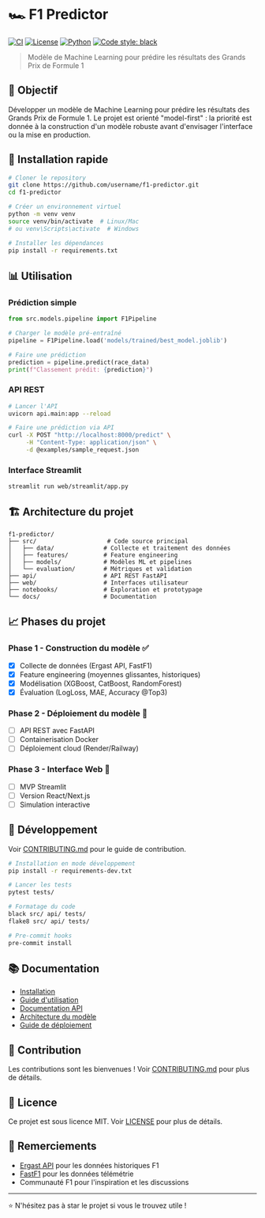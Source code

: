 # 🏎️ F1 Predictor

[![CI](https://github.com/username/f1-predictor/workflows/CI/badge.svg)](https://github.com/username/f1-predictor/actions)
[![License](https://img.shields.io/badge/license-MIT-blue.svg)](LICENSE)
[![Python](https://img.shields.io/badge/python-3.10+-blue.svg)](https://python.org)
[![Code style: black](https://img.shields.io/badge/code%20style-black-000000.svg)](https://github.com/psf/black)

> Modèle de Machine Learning pour prédire les résultats des Grands Prix de Formule 1

## 🎯 Objectif

Développer un modèle de Machine Learning pour prédire les résultats des Grands Prix de Formule 1. Le projet est orienté "model-first" : la priorité est donnée à la construction d'un modèle robuste avant d'envisager l'interface ou la mise en production.

## 🚀 Installation rapide

```bash
# Cloner le repository
git clone https://github.com/username/f1-predictor.git
cd f1-predictor

# Créer un environnement virtuel
python -m venv venv
source venv/bin/activate  # Linux/Mac
# ou venv\Scripts\activate  # Windows

# Installer les dépendances
pip install -r requirements.txt
```

## 📊 Utilisation

### Prédiction simple
```python
from src.models.pipeline import F1Pipeline

# Charger le modèle pré-entraîné
pipeline = F1Pipeline.load('models/trained/best_model.joblib')

# Faire une prédiction
prediction = pipeline.predict(race_data)
print(f"Classement prédit: {prediction}")
```

### API REST
```bash
# Lancer l'API
uvicorn api.main:app --reload

# Faire une prédiction via API
curl -X POST "http://localhost:8000/predict" \
     -H "Content-Type: application/json" \
     -d @examples/sample_request.json
```

### Interface Streamlit
```bash
streamlit run web/streamlit/app.py
```

## 🏗️ Architecture du projet

```
f1-predictor/
├── src/                    # Code source principal
│   ├── data/              # Collecte et traitement des données
│   ├── features/          # Feature engineering
│   ├── models/            # Modèles ML et pipelines
│   └── evaluation/        # Métriques et validation
├── api/                   # API REST FastAPI
├── web/                   # Interfaces utilisateur
├── notebooks/             # Exploration et prototypage
└── docs/                  # Documentation
```

## 📈 Phases du projet

### Phase 1 - Construction du modèle ✅
- [x] Collecte de données (Ergast API, FastF1)
- [x] Feature engineering (moyennes glissantes, historiques)
- [x] Modélisation (XGBoost, CatBoost, RandomForest)
- [x] Évaluation (LogLoss, MAE, Accuracy @Top3)

### Phase 2 - Déploiement du modèle 🚧
- [ ] API REST avec FastAPI
- [ ] Containerisation Docker
- [ ] Déploiement cloud (Render/Railway)

### Phase 3 - Interface Web 📅
- [ ] MVP Streamlit
- [ ] Version React/Next.js
- [ ] Simulation interactive

## 🔧 Développement

Voir [CONTRIBUTING.md](CONTRIBUTING.md) pour le guide de contribution.

```bash
# Installation en mode développement
pip install -r requirements-dev.txt

# Lancer les tests
pytest tests/

# Formatage du code
black src/ api/ tests/
flake8 src/ api/ tests/

# Pre-commit hooks
pre-commit install
```

## 📚 Documentation

- [Installation](docs/installation.md)
- [Guide d'utilisation](docs/usage.md)
- [Documentation API](docs/api.md)
- [Architecture du modèle](docs/model.md)
- [Guide de déploiement](docs/deployment.md)

## 🤝 Contribution

Les contributions sont les bienvenues ! Voir [CONTRIBUTING.md](CONTRIBUTING.md) pour plus de détails.

## 📄 Licence

Ce projet est sous licence MIT. Voir [LICENSE](LICENSE) pour plus de détails.

## 🙏 Remerciements

- [Ergast API](https://ergast.com/mrd/) pour les données historiques F1
- [FastF1](https://github.com/theOehrly/Fast-F1) pour les données télémétrie
- Communauté F1 pour l'inspiration et les discussions

---

⭐ N'hésitez pas à star le projet si vous le trouvez utile ! 